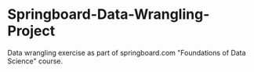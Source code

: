 # Springboard-Data-Wrangling-Project
Data wrangling exercise as part of springboard.com "Foundations of Data Science" course.
